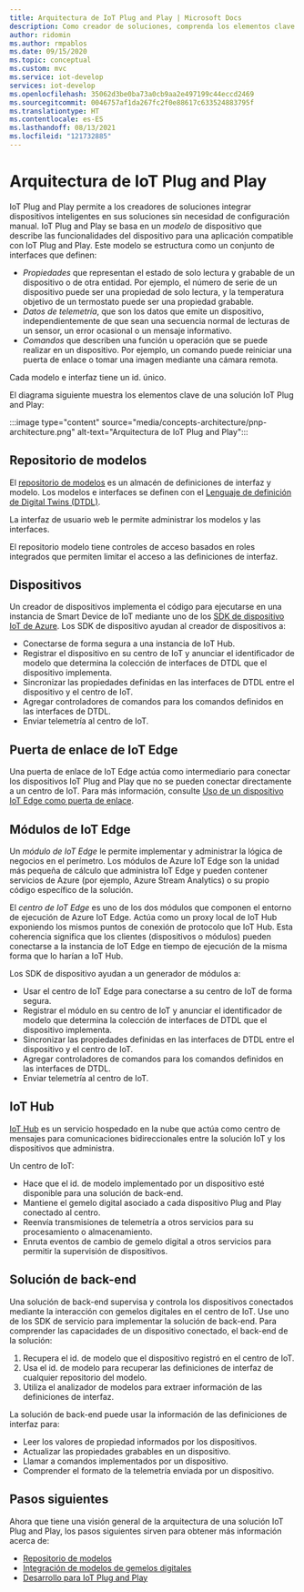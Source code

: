 ```yaml
---
title: Arquitectura de IoT Plug and Play | Microsoft Docs
description: Como creador de soluciones, comprenda los elementos clave arquitectónicos de IoT Plug and Play.
author: ridomin
ms.author: rmpablos
ms.date: 09/15/2020
ms.topic: conceptual
ms.custom: mvc
ms.service: iot-develop
services: iot-develop
ms.openlocfilehash: 35062d3be0ba73a0cb9aa2e497199c44eccd2469
ms.sourcegitcommit: 0046757af1da267fc2f0e88617c633524883795f
ms.translationtype: HT
ms.contentlocale: es-ES
ms.lasthandoff: 08/13/2021
ms.locfileid: "121732885"
---
```

# <a name="iot-plug-and-play-architecture"></a>Arquitectura de IoT Plug and Play

IoT Plug and Play permite a los creadores de soluciones integrar dispositivos inteligentes en sus soluciones sin necesidad de configuración manual. IoT Plug and Play se basa en un _modelo_ de dispositivo que describe las funcionalidades del dispositivo para una aplicación compatible con IoT Plug and Play. Este modelo se estructura como un conjunto de interfaces que definen:

- _Propiedades_ que representan el estado de solo lectura y grabable de un dispositivo o de otra entidad. Por ejemplo, el número de serie de un dispositivo puede ser una propiedad de solo lectura, y la temperatura objetivo de un termostato puede ser una propiedad grabable.
- _Datos de telemetría_, que son los datos que emite un dispositivo, independientemente de que sean una secuencia normal de lecturas de un sensor, un error ocasional o un mensaje informativo.
- _Comandos_ que describen una función u operación que se puede realizar en un dispositivo. Por ejemplo, un comando puede reiniciar una puerta de enlace o tomar una imagen mediante una cámara remota.

Cada modelo e interfaz tiene un id. único.

El diagrama siguiente muestra los elementos clave de una solución IoT Plug and Play:

:::image type="content" source="media/concepts-architecture/pnp-architecture.png" alt-text="Arquitectura de IoT Plug and Play":::

## <a name="model-repository"></a>Repositorio de modelos

El [repositorio de modelos](./concepts-model-repository.md) es un almacén de definiciones de interfaz y modelo. Los modelos e interfaces se definen con el [Lenguaje de definición de Digital Twins (DTDL)](https://github.com/Azure/opendigitaltwins-dtdl).

La interfaz de usuario web le permite administrar los modelos y las interfaces.

El repositorio modelo tiene controles de acceso basados en roles integrados que permiten limitar el acceso a las definiciones de interfaz.

## <a name="devices"></a>Dispositivos

Un creador de dispositivos implementa el código para ejecutarse en una instancia de Smart Device de IoT mediante uno de los [SDK de dispositivo IoT de Azure](./libraries-sdks.md). Los SDK de dispositivo ayudan al creador de dispositivos a:

- Conectarse de forma segura a una instancia de IoT Hub.
- Registrar el dispositivo en su centro de IoT y anunciar el identificador de modelo que determina la colección de interfaces de DTDL que el dispositivo implementa.
- Sincronizar las propiedades definidas en las interfaces de DTDL entre el dispositivo y el centro de IoT.
- Agregar controladores de comandos para los comandos definidos en las interfaces de DTDL.
- Enviar telemetría al centro de IoT.

## <a name="iot-edge-gateway"></a>Puerta de enlace de IoT Edge

Una puerta de enlace de IoT Edge actúa como intermediario para conectar los dispositivos IoT Plug and Play que no se pueden conectar directamente a un centro de IoT. Para más información, consulte [Uso de un dispositivo IoT Edge como puerta de enlace](../iot-edge/iot-edge-as-gateway.md).

## <a name="iot-edge-modules"></a>Módulos de IoT Edge

Un _módulo de IoT Edge_ le permite implementar y administrar la lógica de negocios en el perímetro. Los módulos de Azure IoT Edge son la unidad más pequeña de cálculo que administra IoT Edge y pueden contener servicios de Azure (por ejemplo, Azure Stream Analytics) o su propio código específico de la solución.

El _centro de IoT Edge_ es uno de los dos módulos que componen el entorno de ejecución de Azure IoT Edge. Actúa como un proxy local de IoT Hub exponiendo los mismos puntos de conexión de protocolo que IoT Hub. Esta coherencia significa que los clientes (dispositivos o módulos) pueden conectarse a la instancia de IoT Edge en tiempo de ejecución de la misma forma que lo harían a IoT Hub.

Los SDK de dispositivo ayudan a un generador de módulos a:

- Usar el centro de IoT Edge para conectarse a su centro de IoT de forma segura.
- Registrar el módulo en su centro de IoT y anunciar el identificador de modelo que determina la colección de interfaces de DTDL que el dispositivo implementa.
- Sincronizar las propiedades definidas en las interfaces de DTDL entre el dispositivo y el centro de IoT.
- Agregar controladores de comandos para los comandos definidos en las interfaces de DTDL.
- Enviar telemetría al centro de IoT.

## <a name="iot-hub"></a>IoT Hub

[IoT Hub](../iot-hub/about-iot-hub.md) es un servicio hospedado en la nube que actúa como centro de mensajes para comunicaciones bidireccionales entre la solución IoT y los dispositivos que administra.

Un centro de IoT:

- Hace que el id. de modelo implementado por un dispositivo esté disponible para una solución de back-end.
- Mantiene el gemelo digital asociado a cada dispositivo Plug and Play conectado al centro.
- Reenvía transmisiones de telemetría a otros servicios para su procesamiento o almacenamiento.
- Enruta eventos de cambio de gemelo digital a otros servicios para permitir la supervisión de dispositivos.

## <a name="backend-solution"></a>Solución de back-end

Una solución de back-end supervisa y controla los dispositivos conectados mediante la interacción con gemelos digitales en el centro de IoT. Use uno de los SDK de servicio para implementar la solución de back-end. Para comprender las capacidades de un dispositivo conectado, el back-end de la solución:

1. Recupera el id. de modelo que el dispositivo registró en el centro de IoT.
1. Usa el id. de modelo para recuperar las definiciones de interfaz de cualquier repositorio del modelo.
1. Utiliza el analizador de modelos para extraer información de las definiciones de interfaz.

La solución de back-end puede usar la información de las definiciones de interfaz para:

- Leer los valores de propiedad informados por los dispositivos.
- Actualizar las propiedades grabables en un dispositivo.
- Llamar a comandos implementados por un dispositivo.
- Comprender el formato de la telemetría enviada por un dispositivo.

## <a name="next-steps"></a>Pasos siguientes

Ahora que tiene una visión general de la arquitectura de una solución IoT Plug and Play, los pasos siguientes sirven para obtener más información acerca de:

- [Repositorio de modelos](./concepts-model-repository.md)
- [Integración de modelos de gemelos digitales](./concepts-model-discovery.md)
- [Desarrollo para IoT Plug and Play](./concepts-developer-guide-device.md)
